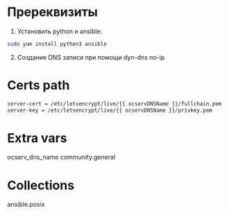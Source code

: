 # Пререквизиты
1. Установить python и ansible:

```bash
sudo yum install python3 ansible
```

2. Создание DNS записи при помощи dyn-dns no-ip

# Certs path

```bash
server-cert = /etc/letsencrypt/live/{{ ocservDNSName }}/fullchain.pem
server-key = /etc/letsencrypt/live/{{ ocservDNSName }}/privkey.pem
```

# Extra vars
ocserv_dns_name
community.general

# Collections 
ansible.posix